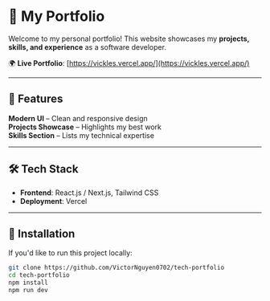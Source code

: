 # 🚀 My Portfolio  

Welcome to my personal portfolio! This website showcases my **projects, skills, and experience** as a software developer.  

🌍 **Live Portfolio**: [https://vickles.vercel.app/](https://vickles.vercel.app/)  

---

## 📌 Features  
**Modern UI** – Clean and responsive design  
**Projects Showcase** – Highlights my best work  
**Skills Section** – Lists my technical expertise  


---

## 🛠️ Tech Stack  
- **Frontend**: React.js / Next.js, Tailwind CSS  
- **Deployment**: Vercel  

---

## 🚀 Installation  

If you'd like to run this project locally:  

```bash
git clone https://github.com/VictorNguyen0702/tech-portfolio
cd tech-portfolio
npm install
npm run dev